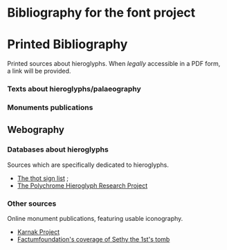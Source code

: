 # Bibliography for the font project
# Printed Bibliography

Printed sources about hieroglyphs. When *legally* accessible in a PDF form, a link will be provided.

### Texts about hieroglyphs/palaeography


### Monuments publications

## Webography

### Databases about hieroglyphs
Sources which are specifically dedicated to hieroglyphs.


- [The thot sign list](https://thotsignlist.uliege.be) ;
- [The Polychrome Hieroglyph Research Project](https://www.phrp.be)

### Other sources

Online monument publications, featuring usable iconography.

- [Karnak Project](http://www.cfeetk.cnrs.fr/karnak)
- [Factumfoundation's coverage of Sethy the 1st's tomb](https://www.factumfoundation.org/seti-i-viewers/)
